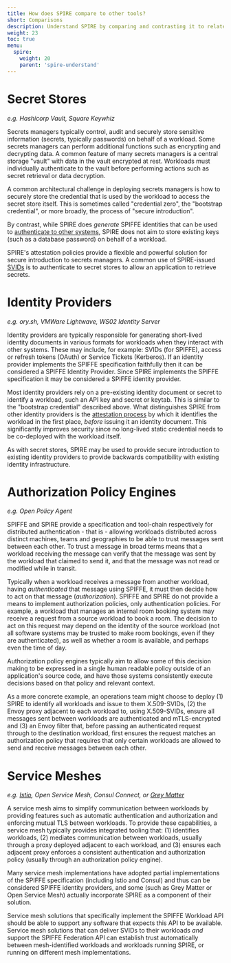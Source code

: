 ```yaml
---
title: How does SPIRE compare to other tools?
short: Comparisons
description: Understand SPIRE by comparing and contrasting it to related systems
weight: 23
toc: true
menu:
  spire:
    weight: 20
    parent: 'spire-understand'
---
```


# Secret Stores
_e.g. Hashicorp Vault, Square Keywhiz_

Secrets managers typically control, audit and securely store sensitive information (secrets, typically passwords) on behalf of a workload. Some secrets managers can perform additional functions such as encrypting  and decrypting data. A common feature of many secrets managers is a central storage "vault" with data in the vault encrypted at rest. Workloads must individually authenticate to the vault before performing actions such as secret retrieval or data decryption. 

A common architectural challenge in deploying secrets managers is how to securely store the credential that is used by the workload to access the secret store itself. This is sometimes called "credential zero", the "bootstrap credential", or more broadly, the process of "secure introduction".

By contrast, while SPIRE does _generate_ SPIFFE identities that can be used to [authenticate to other systems](/spire/usecases/), SPIRE does not aim to store existing keys (such as a database password) on behalf of a workload.

SPIRE's attestation policies provide a flexible and powerful solution for secure introduction to secrets managers. A common use of SPIRE-issued [SVIDs](/spiffe/concepts/) is to authenticate to secret stores to allow an application to retrieve secrets.

# Identity Providers
_e.g. ory.sh, VMWare Lightwave, WS02 Identity Server_

Identity providers are typically responsible for generating short-lived identity documents in various formats for workloads when they interact with other systems. These may include, for example: SVIDs (for SPIFFE), access or refresh tokens (OAuth) or Service Tickets (Kerberos). If an identity provider implements the SPIFFE specification faithfully then it can be considered a SPIFFE Identity Provider. Since SPIRE implements the SPIFFE specification it may be considered a SPIFFE identity provider. 

Most identity providers rely on a pre-existing identity document or secret to identify a workload, such an API key and secret or keytab. This is similar to the "bootstrap credential" described above. What distinguishes SPIRE from other identity providers is the [attestation process](/spire/concepts/#attestation) by which it identifies the workload in the first place, _before_ issuing it an identity document. This significantly improves security since no long-lived static credential needs to be co-deployed with the workload itself.

As with secret stores, SPIRE may be used to provide secure introduction to existing identity providers to provide backwards compatibility with existing identity infrastructure.

# Authorization Policy Engines
_e.g. Open Policy Agent_

SPIFFE and SPIRE provide a specification and tool-chain respectively for distributed authentication - that is - allowing  workloads distributed across distinct machines, teams and geographies to be able to trust messages sent between each other. To trust a message in broad terms means that a workload receiving the message can verify that the message was sent by the workload that claimed to send it, and that the message was not read or modified while in transit.

Typically when a workload receives a message from another workload, having _authenticated_ that message using SPIFFE, it must then decide how to act on that message (_authorization_). SPIFFE and SPIRE do not provide a means to implement authorization policies, only authentication policies. For example, a workload that manages an internal room booking system may receive a request from a source workload to book a room. The decision to act on this request may depend on the identity of the source workload (not all software systems may be trusted to make room bookings, even if they are authenticated), as well as whether a room is available, and perhaps even the time of day.

Authorization policy engines typically aim to allow some of this decision making to be expressed in a single human readable policy outside of an application's source code, and have those systems consistently execute decisions based on that policy and relevant context.

As a more concrete example, an operations team might choose to deploy (1) SPIRE to identify all workloads and issue to them X.509-SVIDs, (2) the Envoy proxy adjacent to each workload to, using X.509-SVIDs, ensure all messages sent between workloads are authenticated and mTLS-encrypted and (3) an Envoy filter that, before passing an authenticated request through to the destination workload, first ensures the request matches an authorization policy that requires that only certain workloads are allowed to send and receive messages between each other.

# Service Meshes
_e.g. [Istio](https://istio.io/), Open Service Mesh, Consul Connect, or [Grey Matter](https://greymatter.io)_

A service mesh aims to simplify communication between workloads by providing features such as automatic authentication and authorization and enforcing mutual TLS between workloads. To provide these capabilities, a service mesh typically provides integrated tooling that: (1) identifies workloads, (2) mediates communication between workloads, usually through a proxy deployed adjacent to each workload, and (3) ensures each adjacent proxy enforces a consistent authentication and authorization policy (usually through an authorization policy engine).

Many service mesh implementations have adopted partial implementations of the SPIFFE specification (including Istio and Consul) and thus can be considered SPIFFE identity providers, and some (such as Grey Matter or Open Service Mesh) actually incorporate SPIRE as a component of their solution. 

Service mesh solutions that specifically implement the SPIFFE Workload API should be able to support any software that expects this API to be available. Service mesh solutions that can deliver SVIDs to their workloads _and_ support the SPIFFE Federation API can establish trust automatically between mesh-identified workloads and workloads running SPIRE, or running on different mesh implementations.
